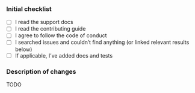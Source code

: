 <!--
Read the [contributing guidelines](https://mdxjs.com/community/contribute/).

We are excited about pull requests, but please try to limit the scope, provide a general description of the changes, and remember, it's up to you to convince us to land it.

If this fixes an open issue, link to it in the following way: `Closes GH-123`.

New features and bug fixes should come with tests.

P.S. have you seen our support and contributing docs?
https://mdxjs.com/community/support/
https://mdxjs.com/community/contribute/
-->

<!--
  Please check the needed checkboxes ([ ] -> [x]). Leave the
  comments as they are, they won’t show on GitHub.
  We are excited about pull requests, but please try to limit the scope, provide
  a general description of the changes, and remember, it’s up to you to convince
  us to land it.
-->

### Initial checklist

*   [ ] I read the support docs <!-- https://github.com/unifiedjs/.github/blob/main/support.md -->
*   [ ] I read the contributing guide <!-- https://github.com/unifiedjs/.github/blob/main/contributing.md -->
*   [ ] I agree to follow the code of conduct <!-- https://github.com/unifiedjs/.github/blob/main/code-of-conduct.md -->
*   [ ] I searched issues and couldn’t find anything (or linked relevant results below) <!-- https://github.com/search?q=user%3Aunifiedjs&type=Issues -->
*   [ ] If applicable, I’ve added docs and tests

### Description of changes

TODO

<!--do not edit: pr-->

